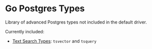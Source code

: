 # Go Postgres Types

Library of advanced Postgres types not included in the default driver.

Currently included:
- [Text Search Types](https://www.postgresql.org/docs/current/datatype-textsearch.html): `tsvector` and `tsquery`
